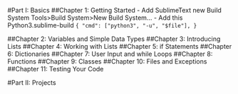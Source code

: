#Part I: Basics
##Chapter 1: Getting Started
	- Add SublimeText new Build System Tools>Build System>New Build System...
	- Add this Python3.sublime-build
		```
		{
			"cmd": ["python3", "-u", "$file"],
		}
		```


##Chapter 2: Variables and Simple Data Types
##Chapter 3: Introducing Lists
##Chapter 4: Working with Lists
##Chapter 5: if Statements
##Chapter 6: Dictionaries
##Chapter 7: User Input and while Loops
##Chapter 8: Functions
##Chapter 9: Classes
##Chapter 10: Files and Exceptions
##Chapter 11: Testing Your Code


#Part II: Projects
